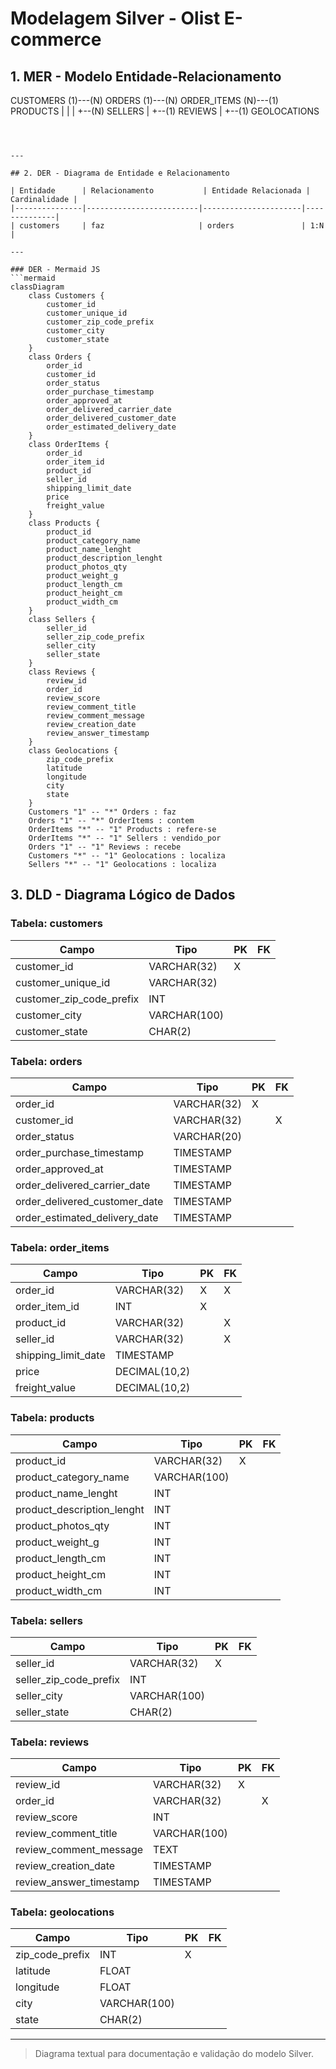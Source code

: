 # Modelagem Silver - Olist E-commerce

## 1. MER - Modelo Entidade-Relacionamento

CUSTOMERS (1)---(N) ORDERS (1)---(N) ORDER_ITEMS (N)---(1) PRODUCTS
                                 |                  |
                                 |                  +--(N) SELLERS
                                 |
                                 +--(1) REVIEWS
                                 |
                                 +--(1) GEOLOCATIONS
```



---

## 2. DER - Diagrama de Entidade e Relacionamento

| Entidade      | Relacionamento           | Entidade Relacionada | Cardinalidade |
|---------------|-------------------------|----------------------|--------------|
| customers     | faz                     | orders               | 1:N          |

---

### DER - Mermaid JS
```mermaid
classDiagram
    class Customers {
        customer_id
        customer_unique_id
        customer_zip_code_prefix
        customer_city
        customer_state
    }
    class Orders {
        order_id
        customer_id
        order_status
        order_purchase_timestamp
        order_approved_at
        order_delivered_carrier_date
        order_delivered_customer_date
        order_estimated_delivery_date
    }
    class OrderItems {
        order_id
        order_item_id
        product_id
        seller_id
        shipping_limit_date
        price
        freight_value
    }
    class Products {
        product_id
        product_category_name
        product_name_lenght
        product_description_lenght
        product_photos_qty
        product_weight_g
        product_length_cm
        product_height_cm
        product_width_cm
    }
    class Sellers {
        seller_id
        seller_zip_code_prefix
        seller_city
        seller_state
    }
    class Reviews {
        review_id
        order_id
        review_score
        review_comment_title
        review_comment_message
        review_creation_date
        review_answer_timestamp
    }
    class Geolocations {
        zip_code_prefix
        latitude
        longitude
        city
        state
    }
    Customers "1" -- "*" Orders : faz
    Orders "1" -- "*" OrderItems : contem
    OrderItems "*" -- "1" Products : refere-se
    OrderItems "*" -- "1" Sellers : vendido_por
    Orders "1" -- "1" Reviews : recebe
    Customers "*" -- "1" Geolocations : localiza
    Sellers "*" -- "1" Geolocations : localiza
```

## 3. DLD - Diagrama Lógico de Dados

### Tabela: customers
| Campo                  | Tipo         | PK | FK |
|------------------------|--------------|----|----|
| customer_id            | VARCHAR(32)  | X  |    |
| customer_unique_id     | VARCHAR(32)  |    |    |
| customer_zip_code_prefix | INT        |    |    |
| customer_city          | VARCHAR(100) |    |    |
| customer_state         | CHAR(2)      |    |    |

### Tabela: orders
| Campo                        | Tipo         | PK | FK |
|------------------------------|--------------|----|----|
| order_id                     | VARCHAR(32)  | X  |    |
| customer_id                  | VARCHAR(32)  |    | X  |
| order_status                 | VARCHAR(20)  |    |    |
| order_purchase_timestamp     | TIMESTAMP    |    |    |
| order_approved_at            | TIMESTAMP    |    |    |
| order_delivered_carrier_date | TIMESTAMP    |    |    |
| order_delivered_customer_date| TIMESTAMP    |    |    |
| order_estimated_delivery_date| TIMESTAMP    |    |    |

### Tabela: order_items
| Campo              | Tipo         | PK | FK |
|--------------------|--------------|----|----|
| order_id           | VARCHAR(32)  | X  | X  |
| order_item_id      | INT          | X  |    |
| product_id         | VARCHAR(32)  |    | X  |
| seller_id          | VARCHAR(32)  |    | X  |
| shipping_limit_date| TIMESTAMP    |    |    |
| price              | DECIMAL(10,2)|    |    |
| freight_value      | DECIMAL(10,2)|    |    |

### Tabela: products
| Campo                    | Tipo         | PK | FK |
|--------------------------|--------------|----|----|
| product_id               | VARCHAR(32)  | X  |    |
| product_category_name    | VARCHAR(100) |    |    |
| product_name_lenght      | INT          |    |    |
| product_description_lenght| INT         |    |    |
| product_photos_qty       | INT          |    |    |
| product_weight_g         | INT          |    |    |
| product_length_cm        | INT          |    |    |
| product_height_cm        | INT          |    |    |
| product_width_cm         | INT          |    |    |

### Tabela: sellers
| Campo                  | Tipo         | PK | FK |
|------------------------|--------------|----|----|
| seller_id              | VARCHAR(32)  | X  |    |
| seller_zip_code_prefix | INT          |    |    |
| seller_city            | VARCHAR(100) |    |    |
| seller_state           | CHAR(2)      |    |    |

### Tabela: reviews
| Campo                   | Tipo         | PK | FK |
|-------------------------|--------------|----|----|
| review_id               | VARCHAR(32)  | X  |    |
| order_id                | VARCHAR(32)  |    | X  |
| review_score            | INT          |    |    |
| review_comment_title    | VARCHAR(100) |    |    |
| review_comment_message  | TEXT         |    |    |
| review_creation_date    | TIMESTAMP    |    |    |
| review_answer_timestamp | TIMESTAMP    |    |    |

### Tabela: geolocations
| Campo           | Tipo         | PK | FK |
|-----------------|--------------|----|----|
| zip_code_prefix | INT          | X  |    |
| latitude        | FLOAT        |    |    |
| longitude       | FLOAT        |    |    |
| city            | VARCHAR(100) |    |    |
| state           | CHAR(2)      |    |    |

---

> Diagrama textual para documentação e validação do modelo Silver.

